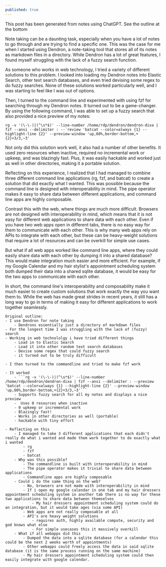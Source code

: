 ```yaml
---
published: true
---
```

This post has been generated from notes using ChatGPT. See the outline at the bottom

Note taking can be a daunting task, especially when you have a lot of notes to go through and are trying to find a specific one. This was the case for me when I started using Dendron, a note-taking tool that stores all of its notes as markdown files in a directory. While Dendron has a lot of great features, I found myself struggling with the lack of a fuzzy search function.

As someone who works in web technology, I tried a variety of different solutions to this problem. I looked into loading my Dendron notes into Elastic Search, other text search databases, and even tried devising some regex to do fuzzy searches. None of these solutions worked particularly well, and I was starting to feel like I was out of options.

Then, I turned to the command line and experimented with using fzf for searching through my Dendron notes. It turned out to be a game-changer. By using the following command, I was able to set up a fuzzy search that also provided a nice preview of my notes:

```rg -v '(\-\-)|(^\s*$)' --line-number /home/rdp/dendron/dendron-dixa | fzf --ansi --delimiter : --`review 'batcat --color=always {1} --highlight-line {2}' --preview-window 'up,60%,border-bottom,+{2}+3/3,~3'```

Not only did this solution work well, it also had a number of other benefits. It used zero resources when inactive, required no incremental work or upkeep, and was blazingly fast. Plus, it was easily hackable and worked just as well in other directories, making it a portable solution.

Reflecting on this experience, I realized that I had managed to combine three different command line applications (rg, fzf, and batcat) to create a solution that did exactly what I wanted. This was possible because the command line is designed with interoperability in mind. The pipe operator makes it easy to share data between different applications, and command line apps are highly composable.

Contrast this with the web, where things are much more difficult. Browsers are not designed with interoperability in mind, which means that it is not easy for different web applications to share data with each other. Even if you have two web apps open in different tabs, there is no easy way for them to communicate with each other. This is why many web apps rely on APIs to integrate with each other, but these can be heavy-weight solutions that require a lot of resources and can be overkill for simple use cases.

But what if all web apps worked like command line apps, where they could easily share data with each other by dumping it into a shared database? This would make integration much easier and more efficient. For example, if my Google Calendar and my hair stylist's appointment scheduling system both dumped their data into a shared sqlite database, it would be easy for the two apps to communicate with each other.

In short, the command line's interoperability and composability make it much easier to create custom solutions that work exactly the way you want them to. While the web has made great strides in recent years, it still has a long way to go in terms of making it easy for different applications to work together seamlessly.

```
Original outline:
- I use Dendron for note taking
    - Dendrons essentially just a directory of markdown files
- For the longest time I was struggling with the lack of (fuzzy) search
- Working in web technololgy i have tried different things
    - Load in to Elastic Search
    - Load it into other random text search databases
    - Devise some regex that could fuzzy search
    - it turned out to be truly difficult

- I then turned to the commandline and tried to make fzf work

- It worked
    - ```rg -v '(\-\-)|(^\s*$)' --line-number /home/rdp/dendron/dendron-dixa | fzf --ansi --delimiter : --preview 'batcat --color=always {1} --highlight-line {2}' --preview-window 'up,60%,border-bottom,+{2}+3/3,~3'```
    - Supports fuzzy search for all my notes and displays a nice preview
    -  Uses 0 resources when inactive
    - 0 upkeep or incremental work
    - Blazingly fast!
    - Works in other directories as well (portable)
    - hackable with tiny effort

- Reflecting on this
    - I managed to take 3 different applications that each didn't really do what i wanted and made them work together to do exactly what i wanted
        - rg
        - fzf
        - batcat
    - Why was this possible?
        - The commandline is built with interoperability in mind
        - The pipe operator makes it trivial to share data between applications
        - Commandline apps are highly composable
    - Could i do the same thing on the web?
        - No, browsers are not made with interoperability in mind
        - If i open my google calendar in one tab and my hair dressers appointment scheduling system in another tab there is no way for these two applications to share data between themselves
            - My hair dressers appointment scheduling system could do an integration, but it would take ages (via some API)
        - Web apps are not really composable at all
        - API's are heavy weight solutions
            - requires auth, highly available compute, security and god knows what else
            - For simple usecases this it massively overkill
    - What if all webapps did this
        - Dumped the data into a sqlite database (for a calendar this could be the next 2 weeks worth of appointments)
        - Other webapps could freely access the data in said sqlite database (it is the same process running on the same machine)
        - My hair dressers appointment scheduling system could then easily integrate with google calendar.

```
